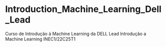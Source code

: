 # Introduction_Machine_Learning_Dell_Lead
Curso de Introdução à Machine Learning da DELL Lead
Introdução a Machine Learning
INEC1/22C25T1
